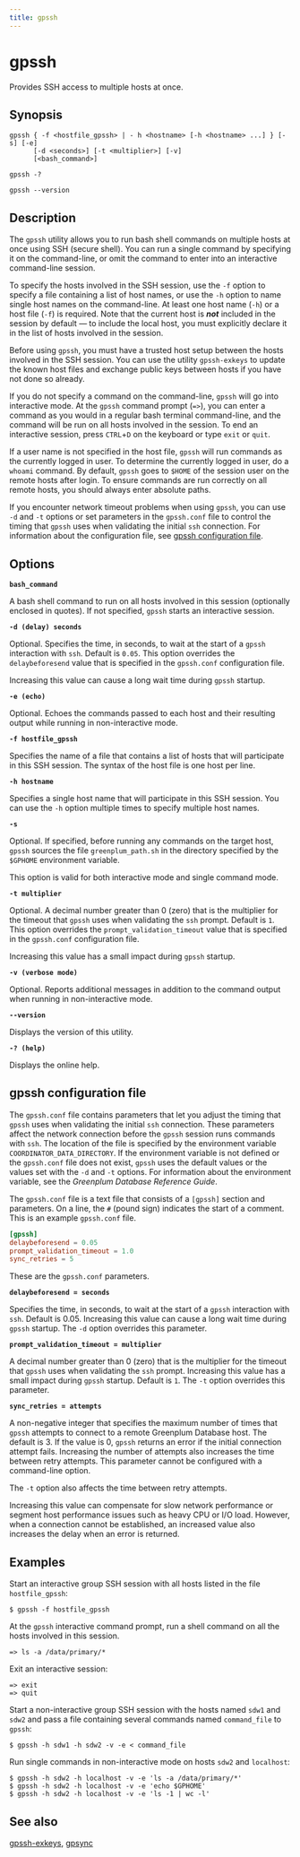 ```yaml
---
title: gpssh
---
```


# gpssh

Provides SSH access to multiple hosts at once.

## Synopsis

```shell
gpssh { -f <hostfile_gpssh> | - h <hostname> [-h <hostname> ...] } [-s] [-e]
      [-d <seconds>] [-t <multiplier>] [-v]
      [<bash_command>]

gpssh -? 

gpssh --version
```

## Description

The `gpssh` utility allows you to run bash shell commands on multiple hosts at once using SSH (secure shell). You can run a single command by specifying it on the command-line, or omit the command to enter into an interactive command-line session.

To specify the hosts involved in the SSH session, use the `-f` option to specify a file containing a list of host names, or use the `-h` option to name single host names on the command-line. At least one host name (`-h`) or a host file (`-f`) is required. Note that the current host is ***not*** included in the session by default — to include the local host, you must explicitly declare it in the list of hosts involved in the session.

Before using `gpssh`, you must have a trusted host setup between the hosts involved in the SSH session. You can use the utility `gpssh-exkeys` to update the known host files and exchange public keys between hosts if you have not done so already.

If you do not specify a command on the command-line, `gpssh` will go into interactive mode. At the `gpssh` command prompt (`=>`), you can enter a command as you would in a regular bash terminal command-line, and the command will be run on all hosts involved in the session. To end an interactive session, press `CTRL`+`D` on the keyboard or type `exit` or `quit`.

If a user name is not specified in the host file, `gpssh` will run commands as the currently logged in user. To determine the currently logged in user, do a `whoami` command. By default, `gpssh` goes to `$HOME` of the session user on the remote hosts after login. To ensure commands are run correctly on all remote hosts, you should always enter absolute paths.

If you encounter network timeout problems when using `gpssh`, you can use `-d` and `-t` options or set parameters in the `gpssh.conf` file to control the timing that `gpssh` uses when validating the initial `ssh` connection. For information about the configuration file, see [gpssh configuration file](#gpssh-configuration-file).

## Options

**`bash_command`**

A bash shell command to run on all hosts involved in this session (optionally enclosed in quotes). If not specified, `gpssh` starts an interactive session.

**`-d (delay) seconds`**

Optional. Specifies the time, in seconds, to wait at the start of a `gpssh` interaction with `ssh`. Default is `0.05`. This option overrides the `delaybeforesend` value that is specified in the `gpssh.conf` configuration file.

Increasing this value can cause a long wait time during `gpssh` startup.

**`-e (echo)`**

Optional. Echoes the commands passed to each host and their resulting output while running in non-interactive mode.

**`-f hostfile_gpssh`**

Specifies the name of a file that contains a list of hosts that will participate in this SSH session. The syntax of the host file is one host per line.

**`-h hostname`**

Specifies a single host name that will participate in this SSH session. You can use the `-h` option multiple times to specify multiple host names.

**`-s`**

Optional. If specified, before running any commands on the target host, `gpssh` sources the file `greenplum_path.sh` in the directory specified by the `$GPHOME` environment variable.

This option is valid for both interactive mode and single command mode.

**`-t multiplier`**

Optional. A decimal number greater than 0 (zero) that is the multiplier for the timeout that `gpssh` uses when validating the `ssh` prompt. Default is `1`. This option overrides the `prompt_validation_timeout` value that is specified in the `gpssh.conf` configuration file.

Increasing this value has a small impact during `gpssh` startup.

**`-v (verbose mode)`**

Optional. Reports additional messages in addition to the command output when running in non-interactive mode.

**`--version`**

Displays the version of this utility.

**`-? (help)`**

Displays the online help.

## gpssh configuration file

The `gpssh.conf` file contains parameters that let you adjust the timing that `gpssh` uses when validating the initial `ssh` connection. These parameters affect the network connection before the `gpssh` session runs commands with `ssh`. The location of the file is specified by the environment variable `COORDINATOR_DATA_DIRECTORY`. If the environment variable is not defined or the `gpssh.conf` file does not exist, `gpssh` uses the default values or the values set with the `-d` and `-t` options. For information about the environment variable, see the *Greenplum Database Reference Guide*.

The `gpssh.conf` file is a text file that consists of a `[gpssh]` section and parameters. On a line, the `#` (pound sign) indicates the start of a comment. This is an example `gpssh.conf` file.

```conf
[gpssh]
delaybeforesend = 0.05
prompt_validation_timeout = 1.0
sync_retries = 5
```

These are the `gpssh.conf` parameters.

**`delaybeforesend = seconds`**

Specifies the time, in seconds, to wait at the start of a `gpssh` interaction with `ssh`. Default is 0.05. Increasing this value can cause a long wait time during `gpssh` startup. The `-d` option overrides this parameter.

**`prompt_validation_timeout = multiplier`**

A decimal number greater than 0 (zero) that is the multiplier for the timeout that `gpssh` uses when validating the `ssh` prompt. Increasing this value has a small impact during `gpssh` startup. Default is `1`. The `-t` option overrides this parameter.

**`sync_retries = attempts`**

A non-negative integer that specifies the maximum number of times that `gpssh` attempts to connect to a remote Greenplum Database host. The default is 3. If the value is 0, `gpssh` returns an error if the initial connection attempt fails. Increasing the number of attempts also increases the time between retry attempts. This parameter cannot be configured with a command-line option.

The `-t` option also affects the time between retry attempts.

Increasing this value can compensate for slow network performance or segment host performance issues such as heavy CPU or I/O load. However, when a connection cannot be established, an increased value also increases the delay when an error is returned.

## Examples

Start an interactive group SSH session with all hosts listed in the file `hostfile_gpssh`:

```shell
$ gpssh -f hostfile_gpssh
```

At the `gpssh` interactive command prompt, run a shell command on all the hosts involved in this session.

```shell
=> ls -a /data/primary/*
```

Exit an interactive session:

```shell
=> exit
=> quit
```

Start a non-interactive group SSH session with the hosts named `sdw1` and `sdw2` and pass a file containing several commands named `command_file` to `gpssh`:

```shell
$ gpssh -h sdw1 -h sdw2 -v -e < command_file
```

Run single commands in non-interactive mode on hosts `sdw2` and `localhost`:

```shell
$ gpssh -h sdw2 -h localhost -v -e 'ls -a /data/primary/*'
$ gpssh -h sdw2 -h localhost -v -e 'echo $GPHOME'
$ gpssh -h sdw2 -h localhost -v -e 'ls -1 | wc -l'
```

## See also

[gpssh-exkeys](/docs/db-utilities/db-util-gpssh-exkeys.md), [gpsync](/docs/db-utilities/db-util-gpsync.md)
